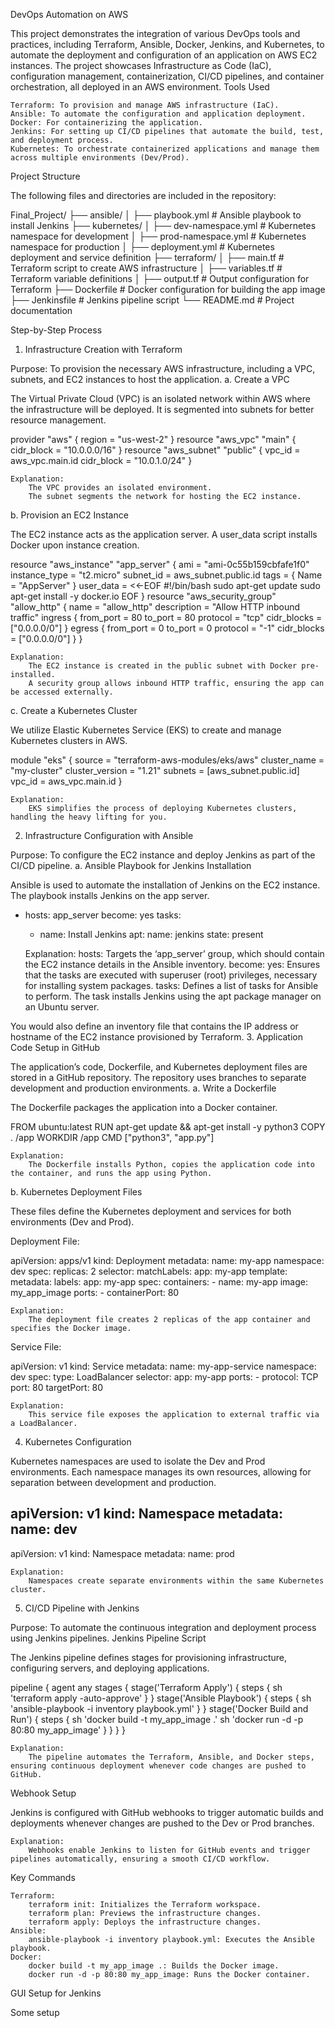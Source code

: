 DevOps Automation on AWS

This project demonstrates the integration of various DevOps tools and practices, including Terraform, Ansible, Docker, Jenkins, and Kubernetes, to automate the deployment and configuration of an application on AWS EC2 instances. The project showcases Infrastructure as Code (IaC), configuration management, containerization, CI/CD pipelines, and container orchestration, all deployed in an AWS environment.
Tools Used

    Terraform: To provision and manage AWS infrastructure (IaC).
    Ansible: To automate the configuration and application deployment.
    Docker: For containerizing the application.
    Jenkins: For setting up CI/CD pipelines that automate the build, test, and deployment process.
    Kubernetes: To orchestrate containerized applications and manage them across multiple environments (Dev/Prod).

Project Structure

The following files and directories are included in the repository:

Final_Project/
├── ansible/
│   ├── playbook.yml # Ansible playbook to install Jenkins
├── kubernetes/
│   ├── dev-namespace.yml # Kubernetes namespace for development
│   ├── prod-namespace.yml # Kubernetes namespace for production
│   ├── deployment.yml # Kubernetes deployment and service definition
├── terraform/
│   ├── main.tf # Terraform script to create AWS infrastructure
│   ├── variables.tf # Terraform variable definitions
│   ├── output.tf # Output configuration for Terraform
├── Dockerfile # Docker configuration for building the app image
├── Jenkinsfile # Jenkins pipeline script
└── README.md # Project documentation

Step-by-Step Process
1. Infrastructure Creation with Terraform

Purpose: To provision the necessary AWS infrastructure, including a VPC, subnets, and EC2 instances to host the application.
a. Create a VPC

The Virtual Private Cloud (VPC) is an isolated network within AWS where the infrastructure will be deployed. It is segmented into subnets for better resource management.

provider "aws" {
  region = "us-west-2"
}
resource "aws_vpc" "main" {
  cidr_block = "10.0.0.0/16"
}
resource "aws_subnet" "public" {
  vpc_id = aws_vpc.main.id
  cidr_block = "10.0.1.0/24"
}

    Explanation:
        The VPC provides an isolated environment.
        The subnet segments the network for hosting the EC2 instance.

b. Provision an EC2 Instance

The EC2 instance acts as the application server. A user_data script installs Docker upon instance creation.

resource "aws_instance" "app_server" {
  ami = "ami-0c55b159cbfafe1f0"
  instance_type = "t2.micro"
  subnet_id = aws_subnet.public.id
  tags = {
    Name = "AppServer"
  }
  user_data = <<-EOF
    #!/bin/bash
    sudo apt-get update
    sudo apt-get install -y docker.io
  EOF
}
resource "aws_security_group" "allow_http" {
  name = "allow_http"
  description = "Allow HTTP inbound traffic"
  ingress {
    from_port = 80
    to_port = 80
    protocol = "tcp"
    cidr_blocks = ["0.0.0.0/0"]
  }
  egress {
    from_port = 0
    to_port = 0
    protocol = "-1"
    cidr_blocks = ["0.0.0.0/0"]
  }
}

    Explanation:
        The EC2 instance is created in the public subnet with Docker pre-installed.
        A security group allows inbound HTTP traffic, ensuring the app can be accessed externally.

c. Create a Kubernetes Cluster

We utilize Elastic Kubernetes Service (EKS) to create and manage Kubernetes clusters in AWS.

module "eks" {
  source = "terraform-aws-modules/eks/aws"
  cluster_name = "my-cluster"
  cluster_version = "1.21"
  subnets = [aws_subnet.public.id]
  vpc_id = aws_vpc.main.id
}

    Explanation:
        EKS simplifies the process of deploying Kubernetes clusters, handling the heavy lifting for you.

2. Infrastructure Configuration with Ansible

Purpose: To configure the EC2 instance and deploy Jenkins as part of the CI/CD pipeline.
a. Ansible Playbook for Jenkins Installation

Ansible is used to automate the installation of Jenkins on the EC2 instance. The playbook installs Jenkins on the app server.

- hosts: app_server
  become: yes
  tasks:
    - name: Install Jenkins
      apt:
        name: jenkins
        state: present

    Explanation:
        hosts: Targets the ‘app_server’ group, which should contain the EC2 instance details in the Ansible inventory.
        become: yes: Ensures that the tasks are executed with superuser (root) privileges, necessary for installing system packages.
        tasks: Defines a list of tasks for Ansible to perform.
            The task installs Jenkins using the apt package manager on an Ubuntu server.

You would also define an inventory file that contains the IP address or hostname of the EC2 instance provisioned by Terraform.
3. Application Code Setup in GitHub

The application’s code, Dockerfile, and Kubernetes deployment files are stored in a GitHub repository. The repository uses branches to separate development and production environments.
a. Write a Dockerfile

The Dockerfile packages the application into a Docker container.

FROM ubuntu:latest
RUN apt-get update && apt-get install -y python3
COPY . /app
WORKDIR /app
CMD ["python3", "app.py"]

    Explanation:
        The Dockerfile installs Python, copies the application code into the container, and runs the app using Python.

b. Kubernetes Deployment Files

These files define the Kubernetes deployment and services for both environments (Dev and Prod).

Deployment File:

apiVersion: apps/v1
kind: Deployment
metadata:
  name: my-app
  namespace: dev
spec:
  replicas: 2
  selector:
    matchLabels:
      app: my-app
  template:
    metadata:
      labels:
        app: my-app
    spec:
      containers:
        - name: my-app
          image: my_app_image
          ports:
            - containerPort: 80

    Explanation:
        The deployment file creates 2 replicas of the app container and specifies the Docker image.

Service File:

apiVersion: v1
kind: Service
metadata:
  name: my-app-service
  namespace: dev
spec:
  type: LoadBalancer
  selector:
    app: my-app
  ports:
    - protocol: TCP
      port: 80
      targetPort: 80

    Explanation:
        This service file exposes the application to external traffic via a LoadBalancer.

4. Kubernetes Configuration

Kubernetes namespaces are used to isolate the Dev and Prod environments. Each namespace manages its own resources, allowing for separation between development and production.

apiVersion: v1
kind: Namespace
metadata:
  name: dev
---
apiVersion: v1
kind: Namespace
metadata:
  name: prod

    Explanation:
        Namespaces create separate environments within the same Kubernetes cluster.

5. CI/CD Pipeline with Jenkins

Purpose: To automate the continuous integration and deployment process using Jenkins pipelines.
Jenkins Pipeline Script

The Jenkins pipeline defines stages for provisioning infrastructure, configuring servers, and deploying applications.

pipeline {
  agent any
  stages {
    stage('Terraform Apply') {
      steps {
        sh 'terraform apply -auto-approve'
      }
    }
    stage('Ansible Playbook') {
      steps {
        sh 'ansible-playbook -i inventory playbook.yml'
      }
    }
    stage('Docker Build and Run') {
      steps {
        sh 'docker build -t my_app_image .'
        sh 'docker run -d -p 80:80 my_app_image'
      }
    }
  }
}

    Explanation:
        The pipeline automates the Terraform, Ansible, and Docker steps, ensuring continuous deployment whenever code changes are pushed to GitHub.

Webhook Setup

Jenkins is configured with GitHub webhooks to trigger automatic builds and deployments whenever changes are pushed to the Dev or Prod branches.

    Explanation:
        Webhooks enable Jenkins to listen for GitHub events and trigger pipelines automatically, ensuring a smooth CI/CD workflow.

Key Commands

    Terraform:
        terraform init: Initializes the Terraform workspace.
        terraform plan: Previews the infrastructure changes.
        terraform apply: Deploys the infrastructure changes.
    Ansible:
        ansible-playbook -i inventory playbook.yml: Executes the Ansible playbook.
    Docker:
        docker build -t my_app_image .: Builds the Docker image.
        docker run -d -p 80:80 my_app_image: Runs the Docker container.

GUI Setup for Jenkins

Some setup
